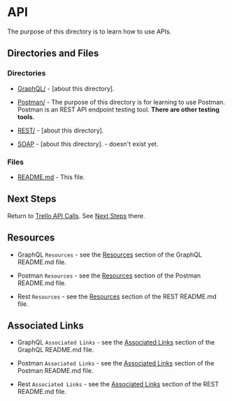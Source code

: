 # API

The purpose of this directory is to learn how to use APIs.

## Directories and Files

### Directories

* [GraphQL/](https://github.com/JamieBort/LearningDirectory/tree/master/API/GraphQL) - [about this directory].

* [Postman/](https://github.com/JamieBort/LearningDirectory/tree/master/API/Postman) - The purpose of this directory is for learning to use Postman. Postman is an REST API endpoint testing tool. **There are other testing tools.**

* [REST/](https://github.com/JamieBort/LearningDirectory/tree/master/API/REST) - [about this directory].

* [SOAP](https://github.com/JamieBort/LearningDirectory/tree/master/API/SOAP) - [about this directory]. - doesn't exist yet.

### Files
* [README.md](https://github.com/JamieBort/LearningDirectory/tree/master/API) - This file.

## Next Steps
Return to [Trello API Calls](https://github.com/JamieBort/LearningDirectory/tree/master/API/TrelloAPICalls). See [Next Steps](https://github.com/JamieBort/LearningDirectory/tree/master/API/TrelloAPICalls#next-steps) there. 

## Resources

* GraphQL `Resources` - see the [Resources](https://github.com/JamieBort/LearningDirectory/tree/master/API/GraphQL#resources) section of the GraphQL README\.md file.

* Postman `Resources` - see the [Resources](https://github.com/JamieBort/LearningDirectory/tree/master/API/Postman#resource) section of the Postman README\.md file.

* Rest `Resources` - see the [Resources](https://github.com/JamieBort/LearningDirectory/tree/master/API/REST#resources) section of the REST README\.md file.

## Associated Links

* GraphQL `Associated Links` - see the [Associated Links](https://github.com/JamieBort/LearningDirectory/tree/master/API/GraphQL#associated-links) section of the GraphQL README\.md file.

* Postman `Associated Links` - see the [Associated Links](https://github.com/JamieBort/LearningDirectory/tree/master/API/Postman#associated-links) section of the Postman README\.md file.

* Rest `Associated Links` - see the [Associated Links](https://github.com/JamieBort/LearningDirectory/tree/master/API/REST#associated-links) section of the REST README\.md file.